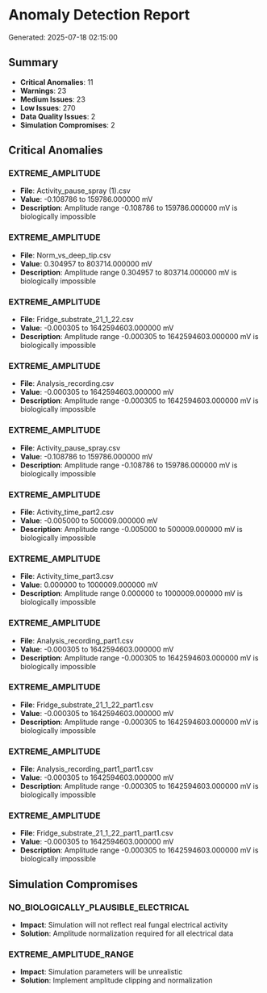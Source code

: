 # Anomaly Detection Report

Generated: 2025-07-18 02:15:00

## Summary

- **Critical Anomalies**: 11
- **Warnings**: 23
- **Medium Issues**: 23
- **Low Issues**: 270
- **Data Quality Issues**: 2
- **Simulation Compromises**: 2

## Critical Anomalies

### EXTREME_AMPLITUDE
- **File**: Activity_pause_spray (1).csv
- **Value**: -0.108786 to 159786.000000 mV
- **Description**: Amplitude range -0.108786 to 159786.000000 mV is biologically impossible

### EXTREME_AMPLITUDE
- **File**: Norm_vs_deep_tip.csv
- **Value**: 0.304957 to 803714.000000 mV
- **Description**: Amplitude range 0.304957 to 803714.000000 mV is biologically impossible

### EXTREME_AMPLITUDE
- **File**: Fridge_substrate_21_1_22.csv
- **Value**: -0.000305 to 1642594603.000000 mV
- **Description**: Amplitude range -0.000305 to 1642594603.000000 mV is biologically impossible

### EXTREME_AMPLITUDE
- **File**: Analysis_recording.csv
- **Value**: -0.000305 to 1642594603.000000 mV
- **Description**: Amplitude range -0.000305 to 1642594603.000000 mV is biologically impossible

### EXTREME_AMPLITUDE
- **File**: Activity_pause_spray.csv
- **Value**: -0.108786 to 159786.000000 mV
- **Description**: Amplitude range -0.108786 to 159786.000000 mV is biologically impossible

### EXTREME_AMPLITUDE
- **File**: Activity_time_part2.csv
- **Value**: -0.005000 to 500009.000000 mV
- **Description**: Amplitude range -0.005000 to 500009.000000 mV is biologically impossible

### EXTREME_AMPLITUDE
- **File**: Activity_time_part3.csv
- **Value**: 0.000000 to 1000009.000000 mV
- **Description**: Amplitude range 0.000000 to 1000009.000000 mV is biologically impossible

### EXTREME_AMPLITUDE
- **File**: Analysis_recording_part1.csv
- **Value**: -0.000305 to 1642594603.000000 mV
- **Description**: Amplitude range -0.000305 to 1642594603.000000 mV is biologically impossible

### EXTREME_AMPLITUDE
- **File**: Fridge_substrate_21_1_22_part1.csv
- **Value**: -0.000305 to 1642594603.000000 mV
- **Description**: Amplitude range -0.000305 to 1642594603.000000 mV is biologically impossible

### EXTREME_AMPLITUDE
- **File**: Analysis_recording_part1_part1.csv
- **Value**: -0.000305 to 1642594603.000000 mV
- **Description**: Amplitude range -0.000305 to 1642594603.000000 mV is biologically impossible

### EXTREME_AMPLITUDE
- **File**: Fridge_substrate_21_1_22_part1_part1.csv
- **Value**: -0.000305 to 1642594603.000000 mV
- **Description**: Amplitude range -0.000305 to 1642594603.000000 mV is biologically impossible

## Simulation Compromises

### NO_BIOLOGICALLY_PLAUSIBLE_ELECTRICAL
- **Impact**: Simulation will not reflect real fungal electrical activity
- **Solution**: Amplitude normalization required for all electrical data

### EXTREME_AMPLITUDE_RANGE
- **Impact**: Simulation parameters will be unrealistic
- **Solution**: Implement amplitude clipping and normalization

